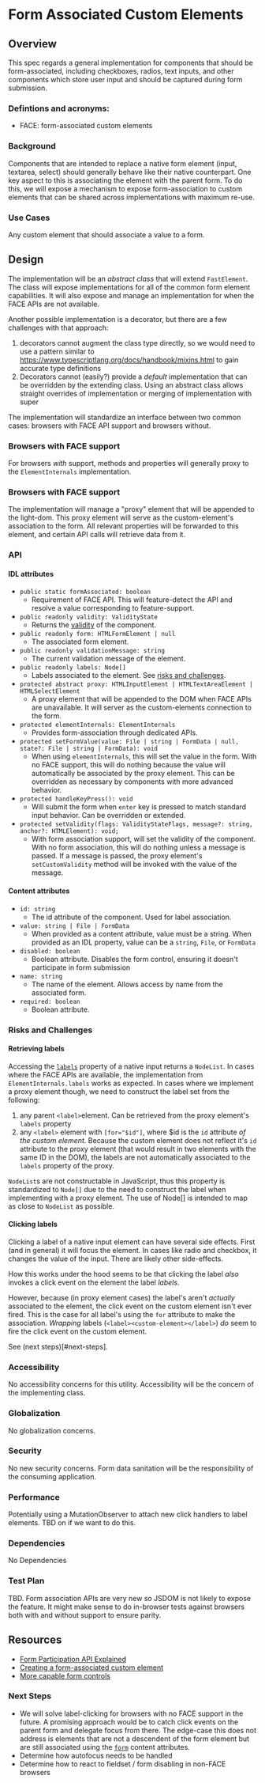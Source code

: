 # Form Associated Custom Elements

## Overview
This spec regards a general implementation for components that should be form-associated, including checkboxes, radios, text inputs, and other components which store user input and should be captured during form submission.

### Defintions and acronyms:
- FACE: form-associated custom elements

### Background
Components that are intended to replace a native form element (input, textarea, select) should generally behave like their native counterpart. One key aspect to this is associating the element with the parent form. To do this, we will expose a mechanism to expose form-association to custom elements that can be shared across implementations with maximum re-use.

### Use Cases
Any custom element that should associate a value to a form.

## Design
The implementation will be an *abstract class* that will extend `FastElement`. The class will expose implementations for all of the common form element capabilities. It will also expose and manage an implementation for when the FACE APIs are not available.

Another possible implementation is a decorator, but there are a few challenges with that approach:
  1. decorators cannot augment the class type directly, so we would need to use a pattern similar to https://www.typescriptlang.org/docs/handbook/mixins.html to gain accurate type definitions
  2. Decorators cannot (easily?) provide a *default* implementation that can be overridden by the extending class. Using an abstract class allows straight overrides of implementation or merging of implementation with super

The implementation will standardize an interface between two common cases: browsers with FACE API support and browsers without.

### Browsers with FACE support
For browsers *with* support, methods and properties will generally proxy to the `ElementInternals` implementation.

### Browsers with FACE support
The implementation will manage a "proxy" element that will be appended to the light-dom. This proxy element will serve as the custom-element's association to the form. All relevant properties will be forwarded to this element, and certain API calls will retrieve data from it.

### API
#### IDL attributes
- `public static formAssociated: boolean`
  - Requirement of FACE API. This will feature-detect the API and resolve a value corresponding to feature-support.
- `public readonly validity: ValidityState`
  - Returns the [validity](https://developer.mozilla.org/en-US/docs/Web/API/ValidityState) of the component.
- `public readonly form: HTMLFormElement | null`
  - The associated form element.
- `public readonly validationMessage: string`
  - The current validation message of the element.
- `public readonly labels: Node[]`
  - Labels associated to the element. See [risks and challenges](#retrieving-labels).
- `protected abstract proxy: HTMLInputElement | HTMLTextAreaElement | HTMLSelectElement`
  - A proxy element that will be appended to the DOM when FACE APIs are unavailable. It will server as the custom-elements connection to the form.
- `protected elementInternals: ElementInternals`
  - Provides form-association through dedicated APIs.
- `protected setFormValue(value: File | string | FormData | null, state?: File | string | FormData): void`
  - When using `elementInternals`, this will set the value in the form. With no FACE support, this will do nothing because the value will automatically be associated by the proxy element. This can be overridden as necessary by components with more advanced behavior.
- `protected handleKeyPress(): void`
  - Will submit the form when `enter` key is pressed to match standard input behavior. Can be overridden or extended.
- `protected setValidity(flags: ValidityStateFlags, message?: string, anchor?: HTMLElement): void;`
  - With form association support, will set the validity of the component. With no form association, this will do nothing unless a message is passed. If a message is passed, the proxy element's `setCustomValidity` method will be invoked with the value of the message.

#### Content attributes
- `id: string`
  - The id attribute of the component. Used for label association.
- `value: string | File | FormData`
  - When provided as a content attribute, value must be a string. When provided as an IDL property, value can be a `string`, `File`, or `FormData`
- `disabled: boolean`
  - Boolean attribute. Disables the form control, ensuring it doesn't participate in form submission
- `name: string`
  - The name of the element. Allows access by name from the associated form.
- `required: boolean`
  - Boolean attribute.

### Risks and Challenges

#### Retrieving labels
Accessing the [`labels`](https://developer.mozilla.org/en-US/docs/Web/API/HTMLInputElement/labels) property of a native input returns a `NodeList`. In cases where the FACE APIs are available, the implementation from `ElementInternals.labels` works as expected. In cases where we implement a proxy element though, we need to construct the label set from the following:
  1. any parent `<label>`element. Can be retrieved from the proxy element's `labels` property
  2. any `<label>` element with `[for="$id"]`, where $id is the `id` attribute *of the custom element*. Because the custom element does not reflect it's `id` attribute to the proxy element (that would result in two elements with the same ID in the DOM), the labels are not automatically associated to the `labels` property of the proxy.

`NodeList`s are not constructable in JavaScript, thus this property is standardized to `Node[]` due to the need to construct the label when implementing with a proxy element. The use of Node[] is intended to map as close to `NodeList` as possible.

#### Clicking labels
Clicking a label of a native input element can have several side effects. First (and in general) it will focus the element. In cases like radio and checkbox, it changes the value of the input. There are likely other side-effects.

How this works under the hood seems to be that clicking the label *also* invokes a click event on the element the label *labels*.

However, because (in proxy element cases) the label's aren't *actually* associated to the element, the click event on the custom element isn't ever fired. This is the case for all label's using the `for` attribute to make the association. *Wrapping* labels (`<label><custom-element></label>`) *do* seem to fire the click event on the custom element.

See (next steps)[#next-steps].

### Accessibility

No accessibility concerns for this utility. Accessibility will be the concern of the implementing class.

### Globalization

No globalization concerns.

### Security

No new security concerns. Form data sanitation will be the responsibility of the consuming application.

### Performance

Potentially using a MutationObserver to attach new click handlers to label elements. TBD on if we want to do this.

### Dependencies

No Dependencies

### Test Plan

TBD. Form association APIs are very new so JSDOM is not likely to expose the feature. It might make sense to do in-browser tests against browsers both with and without support to ensure parity.

## Resources
- [Form Participation API Explained](https://docs.google.com/document/d/1JO8puctCSpW-ZYGU8lF-h4FWRIDQNDVexzHoOQ2iQmY/edit?pli=1)
- [Creating a form-associated custom element](https://html.spec.whatwg.org/multipage/custom-elements.html#custom-elements-face-example)
- [More capable form controls](https://web.dev/more-capable-form-controls/)

### Next Steps
- We will solve label-clicking for browsers with no FACE support in the future. A promising approach would be to catch click events on the parent form and delegate focus from there. The edge-case this does not address is elements that are not a descendent of the form element but are still associated using the [`form`](https://developer.mozilla.org/en-US/docs/Web/HTML/Element/input#htmlattrdefform) content attributes.
- Determine how autofocus needs to be handled
- Determine how to react to fieldset / form disabling in non-FACE browsers